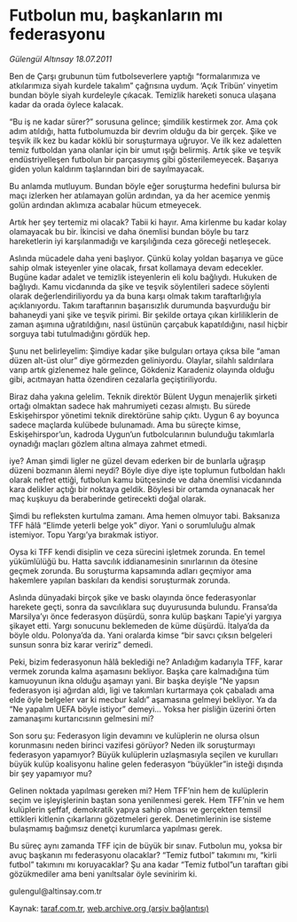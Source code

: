 # Futbolun mu, başkanların mı federasyonu

*Gülengül Altınsay 18.07.2011*

<div class="yazi"><p>Ben de Çarşı grubunun tüm futbolseverlere yaptığı “formalarımıza ve atkılarımıza siyah kurdele takalım” çağrısına uydum. ‘Açık Tribün’ vinyetim bundan böyle siyah kurdeleyle çıkacak. Temizlik hareketi sonuca ulaşana kadar da orada öylece kalacak.</p>
<p>“Bu iş ne kadar sürer?” sorusuna gelince; şimdilik kestirmek zor. Ama çok adım atıldığı, hatta futbolumuzda bir devrim olduğu da bir gerçek. Şike ve teşvik ilk kez bu kadar köklü bir soruşturmaya uğruyor. Ve ilk kez adaletten temiz futboldan yana olanlar için bir umut ışığı belirmiş. Artık şike ve teşvik endüstriyelleşen futbolun bir parçasıymış gibi gösterilemeyecek. Başarıya giden yolun kaldırım taşlarından biri de sayılmayacak.</p>
<p>Bu anlamda mutluyum. Bundan böyle eğer soruşturma hedefini bulursa bir maçı izlerken her atılamayan golün ardından, ya da her acemice yenmiş golün ardından aklımıza acabalar hücum etmeyecek.</p>
<p>Artık her şey tertemiz mi olacak? Tabii ki hayır. Ama kirlenme bu kadar kolay olamayacak bu bir. İkincisi ve daha önemlisi bundan böyle bu tarz hareketlerin iyi karşılanmadığı ve karşılığında ceza göreceği netleşecek.</p>
<p>Aslında mücadele daha yeni başlıyor. Çünkü kolay yoldan başarıya ve güce sahip olmak isteyenler yine olacak, fırsat kollamaya devam edecekler. Bugüne kadar adalet ve temizlik isteyenlerin eli kolu bağlıydı. Hukuken de bağlıydı. Kamu vicdanında da şike ve teşvik söylentileri sadece söylenti olarak değerlendiriliyordu ya da buna karşı olmak takım taraftarlığıyla açıklanıyordu. Takım taraftarının başarısızlık durumunda başvurduğu bir bahaneydi yani şike ve teşvik pirimi. Bir şekilde ortaya çıkan kirliliklerin de zaman aşımına uğratıldığını, nasıl üstünün çarçabuk kapatıldığını, nasıl hiçbir sorguya tabi tutulmadığını gördük hep.</p>
<p>Şunu net belirleyelim: Şimdiye kadar şike bulguları ortaya çıksa bile “aman düzen alt-üst olur” diye görmezden geliniyordu. Olaylar, silahlı saldırılara varıp artık gizlenemez hale gelince, Gökdeniz Karadeniz olayında olduğu gibi, acıtmayan hatta özendiren cezalarla geçiştiriliyordu.</p>
<p>Biraz daha yakına gelelim. Teknik direktör Bülent Uygun menajerlik şirketi ortağı olmaktan sadece hak mahrumiyeti cezası almıştı. Bu sürede Eskişehirspor yönetimi teknik direktörüne sahip çıktı. Uygun 6 ay boyunca sadece maçlarda kulübede bulunamadı. Ama bu süreçte kimse, Eskişehirspor’un, kadroda Uygun’un futbolcularının bulunduğu takımlarla oynadığı maçları gözlem altına almaya zahmet etmedi.</p>
<p>iye? Aman şimdi ligler ne güzel devam ederken bir de bunlarla uğraşıp düzeni bozmanın âlemi neydi? Böyle diye diye işte toplumun futboldan haklı olarak nefret ettiği, futbolun kamu bütçesinde ve daha önemlisi vicdanında kara delikler açtığı bir noktaya geldik. Böylesi bir ortamda oynanacak her maç kuşkuyu da beraberinde getirecekti doğal olarak.</p>
<p>Şimdi bu refleksten kurtulma zamanı. Ama hemen olmuyor tabi. Baksanıza TFF hâlâ “Elimde yeterli belge yok” diyor. Yani o sorumluluğu almak istemiyor. Topu Yargı’ya bırakmak istiyor.</p>
<p>Oysa ki TFF kendi disiplin ve ceza sürecini işletmek zorunda. En temel yükümlülüğü bu. Hatta savcılık iddianamesinin sınırlarının da ötesine geçmek zorunda. Bu soruşturma kapsamında adları geçmiyor ama hakemlere yapılan baskıları da kendisi soruşturmak zorunda.</p>
<p>Aslında dünyadaki birçok şike ve baskı olayında önce federasyonlar harekete geçti, sonra da savcılıklara suç duyurusunda bulundu. Fransa’da Marsilya’yı önce federasyon düşürdü, sonra kulüp başkanı Tapie’yi yargıya şikayet etti. Yargı sonucunu beklemeden de küme düşürdü. İtalya’da da böyle oldu. Polonya’da da. Yani oralarda kimse “bir savcı çıksın belgeleri sunsun sonra biz karar veririz” demedi.</p>
<p>Peki, bizim federasyonun hâlâ beklediği ne? Anladığım kadarıyla TFF, karar vermek zorunda kalma aşamasını bekliyor. Başka çare kalmadığına tüm kamuoyunun ikna olduğu aşamayı yani. Bir başka deyişle “Ne yapsın federasyon işi ağırdan aldı, ligi ve takımları kurtarmaya çok çabaladı ama elde öyle belgeler var ki mecbur kaldı” aşamasına gelmeyi bekliyor. Ya da “Ne yapalım UEFA böyle istiyor” demeyi... Yoksa her pisliğin üzerini örten zamanaşımı kurtarıcısının gelmesini mi?</p>
<p>Son soru şu: Federasyon ligin devamını ve kulüplerin ne olursa olsun korunmasını neden birinci vazifesi görüyor? Neden ilk soruşturmayı federasyon yapamıyor? Büyük kulüplerin uzlaşmasıyla seçilen ve kurulları büyük kulüp koalisyonu haline gelen federasyon “büyükler”in isteği dışında bir şey yapamıyor mu?</p>
<p>Gelinen noktada yapılması gereken mi? Hem TFF’nin hem de kulüplerin seçim ve işleyişlerinin baştan sona yenilenmesi gerek. Hem TFF’nin ve hem kulüplerin şeffaf, demokratik yapıya sahip olması ve gerçekten temsil ettikleri kitlenin çıkarlarını gözetmeleri gerek. Denetimlerinin ise sisteme bulaşmamış bağımsız denetçi kurumlarca yapılması gerek.</p>
<p>Bu süreç aynı zamanda TFF için de büyük bir sınav. Futbolun mu, yoksa bir avuç başkanın mı federasyonu olacaklar? “Temiz futbol” takımını mı, “kirli futbol” takımını mı koruyacaklar? Şu ana kadar “Temiz futbol”un taraftarı gibi gözükmediler ama beni yanıltsalar öyle sevinirim ki.</p>
<p>gulengul@altinsay.com.tr</p>
</div>

Kaynak: [taraf.com.tr](http://www.taraf.com.tr/gulengul-altinsay/makale-futbolun-mu-baskanlarin-mi-federasyonu.htm), [web.archive.org (arşiv bağlantısı)](http://web.archive.org/web/20130624062818/http://www.taraf.com.tr/gulengul-altinsay/makale-futbolun-mu-baskanlarin-mi-federasyonu.htm)
